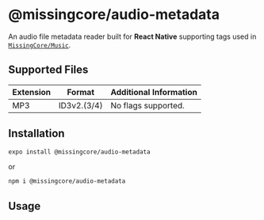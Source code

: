 # @missingcore/audio-metadata

An audio file metadata reader built for **React Native** supporting tags used in [`MissingCore/Music`](https://github.com/MissingCore/Music).

## Supported Files

| Extension | Format      | Additional Information |
| --------- | ----------- | ---------------------- |
| MP3       | ID3v2.(3/4) | No flags supported.    |

## Installation

```sh
expo install @missingcore/audio-metadata
```

or

```sh
npm i @missingcore/audio-metadata
```

## Usage
